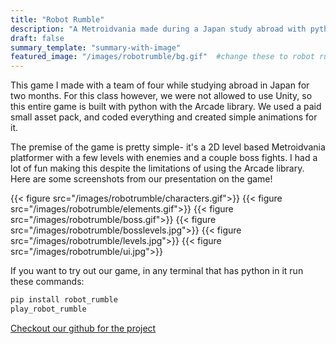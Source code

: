 ```yaml
---
title: "Robot Rumble"
description: "A Metroidvania made during a Japan study abroad with python"
draft: false
summary_template: "summary-with-image"
featured_image: "/images/robotrumble/bg.gif"  #change these to robot rumble pictures
---
```

This game I made with a team of four while studying abroad in Japan for two months. For this class however, we were not allowed to use Unity, so this entire game is built with python with the Arcade library. We used a paid small asset pack, and coded everything and created simple animations for it.

The premise of the game is pretty simple- it's a 2D level based Metroidvania platformer with a few levels with enemies and a couple boss fights. I had a lot of fun making this despite the limitations of using the Arcade library. Here are some screenshots from our presentation on the game!

{{< figure src="/images/robotrumble/characters.gif">}}
{{< figure src="/images/robotrumble/elements.gif">}}
{{< figure src="/images/robotrumble/boss.gif">}}
{{< figure src="/images/robotrumble/bosslevels.jpg">}}
{{< figure src="/images/robotrumble/levels.jpg">}}
{{< figure src="/images/robotrumble/ui.jpg">}}


If you want to try out our game, in any terminal that has python in it run these commands:

~~~python
pip install robot_rumble
play_robot_rumble
~~~

<a href="https://github.com/guptat07/Robot-Rumble" target="_blank">Checkout our github for the project</a>